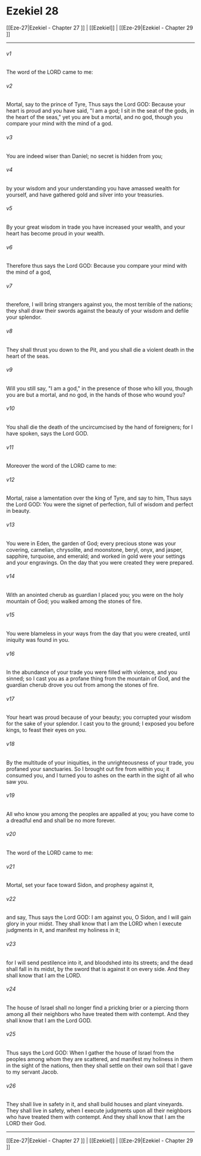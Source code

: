 # Ezekiel 28

[[Eze-27|Ezekiel - Chapter 27 ]] | [[Ezekiel]] | [[Eze-29|Ezekiel - Chapter 29 ]]
***

###### v1
The word of the LORD came to me:
###### v2
Mortal, say to the prince of Tyre, Thus says the Lord GOD: Because your heart is proud and you have said, "I am a god; I sit in the seat of the gods, in the heart of the seas," yet you are but a mortal, and no god, though you compare your mind with the mind of a god.
###### v3
You are indeed wiser than Daniel; no secret is hidden from you;
###### v4
by your wisdom and your understanding you have amassed wealth for yourself, and have gathered gold and silver into your treasuries.
###### v5
By your great wisdom in trade you have increased your wealth, and your heart has become proud in your wealth.
###### v6
Therefore thus says the Lord GOD: Because you compare your mind with the mind of a god,
###### v7
therefore, I will bring strangers against you, the most terrible of the nations; they shall draw their swords against the beauty of your wisdom and defile your splendor.
###### v8
They shall thrust you down to the Pit, and you shall die a violent death in the heart of the seas.
###### v9
Will you still say, "I am a god," in the presence of those who kill you, though you are but a mortal, and no god, in the hands of those who wound you?
###### v10
You shall die the death of the uncircumcised by the hand of foreigners; for I have spoken, says the Lord GOD.
###### v11
Moreover the word of the LORD came to me:
###### v12
Mortal, raise a lamentation over the king of Tyre, and say to him, Thus says the Lord GOD: You were the signet of perfection, full of wisdom and perfect in beauty.
###### v13
You were in Eden, the garden of God; every precious stone was your covering, carnelian, chrysolite, and moonstone, beryl, onyx, and jasper, sapphire, turquoise, and emerald; and worked in gold were your settings and your engravings. On the day that you were created they were prepared.
###### v14
With an anointed cherub as guardian I placed you; you were on the holy mountain of God; you walked among the stones of fire.
###### v15
You were blameless in your ways from the day that you were created, until iniquity was found in you.
###### v16
In the abundance of your trade you were filled with violence, and you sinned; so I cast you as a profane thing from the mountain of God, and the guardian cherub drove you out from among the stones of fire.
###### v17
Your heart was proud because of your beauty; you corrupted your wisdom for the sake of your splendor. I cast you to the ground; I exposed you before kings, to feast their eyes on you.
###### v18
By the multitude of your iniquities, in the unrighteousness of your trade, you profaned your sanctuaries. So I brought out fire from within you; it consumed you, and I turned you to ashes on the earth in the sight of all who saw you.
###### v19
All who know you among the peoples are appalled at you; you have come to a dreadful end and shall be no more forever.
###### v20
The word of the LORD came to me:
###### v21
Mortal, set your face toward Sidon, and prophesy against it,
###### v22
and say, Thus says the Lord GOD: I am against you, O Sidon, and I will gain glory in your midst. They shall know that I am the LORD when I execute judgments in it, and manifest my holiness in it;
###### v23
for I will send pestilence into it, and bloodshed into its streets; and the dead shall fall in its midst, by the sword that is against it on every side. And they shall know that I am the LORD.
###### v24
The house of Israel shall no longer find a pricking brier or a piercing thorn among all their neighbors who have treated them with contempt. And they shall know that I am the Lord GOD.
###### v25
Thus says the Lord GOD: When I gather the house of Israel from the peoples among whom they are scattered, and manifest my holiness in them in the sight of the nations, then they shall settle on their own soil that I gave to my servant Jacob.
###### v26
They shall live in safety in it, and shall build houses and plant vineyards. They shall live in safety, when I execute judgments upon all their neighbors who have treated them with contempt. And they shall know that I am the LORD their God.

***

[[Eze-27|Ezekiel - Chapter 27 ]] | [[Ezekiel]] | [[Eze-29|Ezekiel - Chapter 29 ]]

